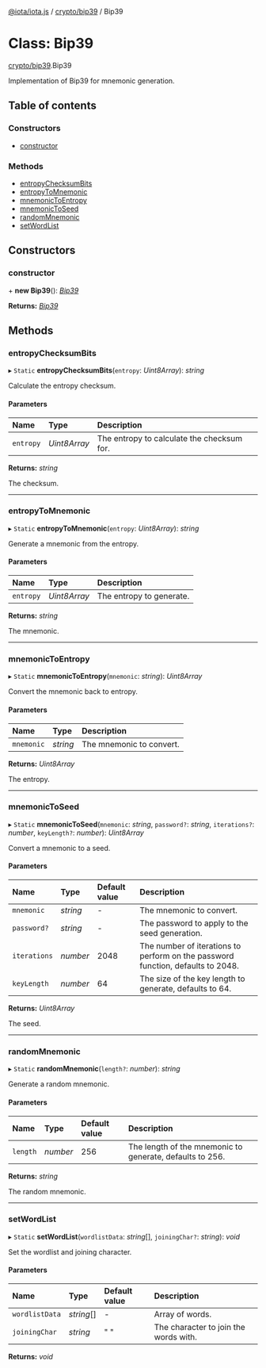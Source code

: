 [@iota/iota.js](../README.md) / [crypto/bip39](../modules/crypto_bip39.md) / Bip39

# Class: Bip39

[crypto/bip39](../modules/crypto_bip39.md).Bip39

Implementation of Bip39 for mnemonic generation.

## Table of contents

### Constructors

- [constructor](crypto_bip39.bip39.md#constructor)

### Methods

- [entropyChecksumBits](crypto_bip39.bip39.md#entropychecksumbits)
- [entropyToMnemonic](crypto_bip39.bip39.md#entropytomnemonic)
- [mnemonicToEntropy](crypto_bip39.bip39.md#mnemonictoentropy)
- [mnemonicToSeed](crypto_bip39.bip39.md#mnemonictoseed)
- [randomMnemonic](crypto_bip39.bip39.md#randommnemonic)
- [setWordList](crypto_bip39.bip39.md#setwordlist)

## Constructors

### constructor

\+ **new Bip39**(): [*Bip39*](crypto_bip39.bip39.md)

**Returns:** [*Bip39*](crypto_bip39.bip39.md)

## Methods

### entropyChecksumBits

▸ `Static` **entropyChecksumBits**(`entropy`: *Uint8Array*): *string*

Calculate the entropy checksum.

#### Parameters

| Name | Type | Description |
| :------ | :------ | :------ |
| `entropy` | *Uint8Array* | The entropy to calculate the checksum for. |

**Returns:** *string*

The checksum.

___

### entropyToMnemonic

▸ `Static` **entropyToMnemonic**(`entropy`: *Uint8Array*): *string*

Generate a mnemonic from the entropy.

#### Parameters

| Name | Type | Description |
| :------ | :------ | :------ |
| `entropy` | *Uint8Array* | The entropy to generate. |

**Returns:** *string*

The mnemonic.

___

### mnemonicToEntropy

▸ `Static` **mnemonicToEntropy**(`mnemonic`: *string*): *Uint8Array*

Convert the mnemonic back to entropy.

#### Parameters

| Name | Type | Description |
| :------ | :------ | :------ |
| `mnemonic` | *string* | The mnemonic to convert. |

**Returns:** *Uint8Array*

The entropy.

___

### mnemonicToSeed

▸ `Static` **mnemonicToSeed**(`mnemonic`: *string*, `password?`: *string*, `iterations?`: *number*, `keyLength?`: *number*): *Uint8Array*

Convert a mnemonic to a seed.

#### Parameters

| Name | Type | Default value | Description |
| :------ | :------ | :------ | :------ |
| `mnemonic` | *string* | - | The mnemonic to convert. |
| `password?` | *string* | - | The password to apply to the seed generation. |
| `iterations` | *number* | 2048 | The number of iterations to perform on the password function, defaults to 2048. |
| `keyLength` | *number* | 64 | The size of the key length to generate, defaults to 64. |

**Returns:** *Uint8Array*

The seed.

___

### randomMnemonic

▸ `Static` **randomMnemonic**(`length?`: *number*): *string*

Generate a random mnemonic.

#### Parameters

| Name | Type | Default value | Description |
| :------ | :------ | :------ | :------ |
| `length` | *number* | 256 | The length of the mnemonic to generate, defaults to 256. |

**Returns:** *string*

The random mnemonic.

___

### setWordList

▸ `Static` **setWordList**(`wordlistData`: *string*[], `joiningChar?`: *string*): *void*

Set the wordlist and joining character.

#### Parameters

| Name | Type | Default value | Description |
| :------ | :------ | :------ | :------ |
| `wordlistData` | *string*[] | - | Array of words. |
| `joiningChar` | *string* | " " | The character to join the words with. |

**Returns:** *void*
